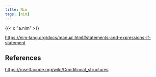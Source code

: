 ```yaml
---
title: Nim
tags: [nim]
---
```


{{< c "a.nim" >}}

<https://nim-lang.org/docs/manual.html#statements-and-expressions-if-statement>

## References

<https://rosettacode.org/wiki/Conditional_structures>
